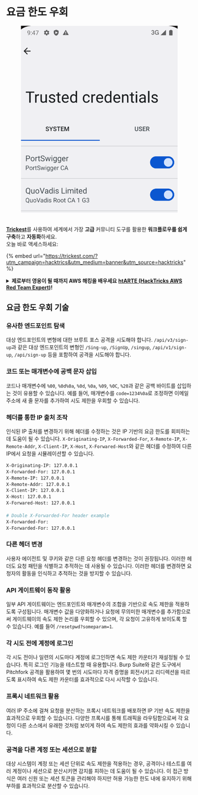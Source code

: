 # 요금 한도 우회

<figure><img src="../.gitbook/assets/image (3) (1) (1) (1) (1) (1) (1) (1).png" alt=""><figcaption></figcaption></figure>

\
[**Trickest**](https://trickest.com/?utm\_campaign=hacktrics\&utm\_medium=banner\&utm\_source=hacktricks)를 사용하여 세계에서 가장 **고급** 커뮤니티 도구를 활용한 **워크플로우를 쉽게 구축**하고 **자동화**하세요.\
오늘 바로 액세스하세요:

{% embed url="https://trickest.com/?utm_campaign=hacktrics&utm_medium=banner&utm_source=hacktricks" %}

<details>

<summary><strong>제로부터 영웅이 될 때까지 AWS 해킹을 배우세요</strong> <a href="https://training.hacktricks.xyz/courses/arte"><strong>htARTE (HackTricks AWS Red Team Expert)</strong></a><strong>!</strong></summary>

HackTricks를 지원하는 다른 방법:

* **회사가 HackTricks에 광고되길 원하거나 PDF로 HackTricks를 다운로드**하려면 [**구독 요금제**](https://github.com/sponsors/carlospolop)를 확인하세요!
* [**공식 PEASS & HackTricks 스왜그**](https://peass.creator-spring.com)를 얻으세요
* [**The PEASS Family**](https://opensea.io/collection/the-peass-family)를 발견하세요, 당사의 독점 [**NFTs**](https://opensea.io/collection/the-peass-family) 컬렉션
* **💬 [**디스코드 그룹**](https://discord.gg/hRep4RUj7f) 또는 [**텔레그램 그룹**](https://t.me/peass)에 가입하거나**트위터** 🐦 [**@carlospolopm**](https://twitter.com/hacktricks\_live)**를 팔로우**하세요.
* **HackTricks** 및 **HackTricks Cloud** github 저장소에 PR을 제출하여 **해킹 트릭을 공유**하세요.

</details>

## 요금 한도 우회 기술

### 유사한 엔드포인트 탐색

대상 엔드포인트의 변형에 대한 브루트 포스 공격을 시도해야 합니다. `/api/v3/sign-up`과 같은 대상 엔드포인트의 변형인 `/Sing-up`, `/SignUp`, `/singup`, `/api/v1/sign-up`, `/api/sign-up` 등을 포함하여 공격을 시도해야 합니다.

### 코드 또는 매개변수에 공백 문자 삽입

코드나 매개변수에 `%00`, `%0d%0a`, `%0d`, `%0a`, `%09`, `%0C`, `%20`과 같은 공백 바이트를 삽입하는 것이 유용할 수 있습니다. 예를 들어, 매개변수를 `code=1234%0a`로 조정하면 이메일 주소에 새 줄 문자를 추가하여 시도 제한을 우회할 수 있습니다.

### 헤더를 통한 IP 출처 조작

인식된 IP 출처를 변경하기 위해 헤더를 수정하는 것은 IP 기반의 요금 한도를 회피하는 데 도움이 될 수 있습니다. `X-Originating-IP`, `X-Forwarded-For`, `X-Remote-IP`, `X-Remote-Addr`, `X-Client-IP`, `X-Host`, `X-Forwared-Host`와 같은 헤더를 수정하여 다른 IP에서 요청을 시뮬레이션할 수 있습니다.
```bash
X-Originating-IP: 127.0.0.1
X-Forwarded-For: 127.0.0.1
X-Remote-IP: 127.0.0.1
X-Remote-Addr: 127.0.0.1
X-Client-IP: 127.0.0.1
X-Host: 127.0.0.1
X-Forwared-Host: 127.0.0.1

# Double X-Forwarded-For header example
X-Forwarded-For:
X-Forwarded-For: 127.0.0.1
```
### 다른 헤더 변경

사용자 에이전트 및 쿠키와 같은 다른 요청 헤더를 변경하는 것이 권장됩니다. 이러한 헤더도 요청 패턴을 식별하고 추적하는 데 사용될 수 있습니다. 이러한 헤더를 변경하면 요청자의 활동을 인식하고 추적하는 것을 방지할 수 있습니다.

### API 게이트웨이 동작 활용

일부 API 게이트웨이는 엔드포인트와 매개변수의 조합을 기반으로 속도 제한을 적용하도록 구성됩니다. 매개변수 값을 다양화하거나 요청에 무의미한 매개변수를 추가함으로써 게이트웨이의 속도 제한 논리를 우회할 수 있으며, 각 요청이 고유하게 보이도록 할 수 있습니다. 예를 들어 `/resetpwd?someparam=1`.

### 각 시도 전에 계정에 로그인

각 시도 전이나 일련의 시도마다 계정에 로그인하면 속도 제한 카운터가 재설정될 수 있습니다. 특히 로그인 기능을 테스트할 때 유용합니다. Burp Suite와 같은 도구에서 Pitchfork 공격을 활용하여 몇 번의 시도마다 자격 증명을 회전시키고 리디렉션을 따르도록 표시하여 속도 제한 카운터를 효과적으로 다시 시작할 수 있습니다.

### 프록시 네트워크 활용

여러 IP 주소에 걸쳐 요청을 분산하는 프록시 네트워크를 배포하면 IP 기반 속도 제한을 효과적으로 우회할 수 있습니다. 다양한 프록시를 통해 트래픽을 라우팅함으로써 각 요청이 다른 소스에서 유래한 것처럼 보이게 하여 속도 제한의 효과를 약화시킬 수 있습니다.

### 공격을 다른 계정 또는 세션으로 분할

대상 시스템이 계정 또는 세션 단위로 속도 제한을 적용하는 경우, 공격이나 테스트를 여러 계정이나 세션으로 분산시키면 감지를 피하는 데 도움이 될 수 있습니다. 이 접근 방식은 여러 신원 또는 세션 토큰을 관리해야 하지만 허용 가능한 한도 내에 유지하기 위해 부하를 효과적으로 분산할 수 있습니다.
